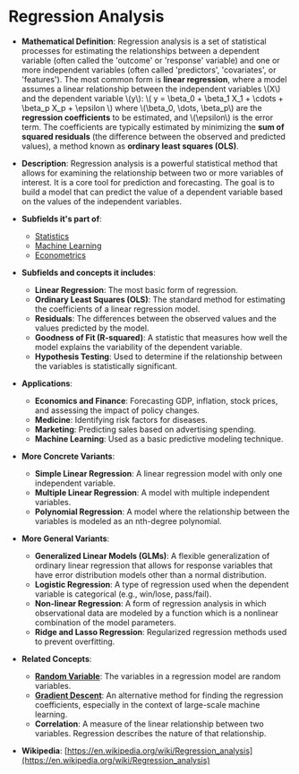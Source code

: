 # Regression Analysis

- **Mathematical Definition**: Regression analysis is a set of statistical processes for estimating the relationships between a dependent variable (often called the 'outcome' or 'response' variable) and one or more independent variables (often called 'predictors', 'covariates', or 'features'). The most common form is **linear regression**, where a model assumes a linear relationship between the independent variables \\(X\\) and the dependent variable \\(y\\):
  \\( y = \beta_0 + \beta_1 X_1 + \cdots + \beta_p X_p + \epsilon \\)
  where \\(\beta_0, \dots, \beta_p\\) are the **regression coefficients** to be estimated, and \\(\epsilon\\) is the error term. The coefficients are typically estimated by minimizing the **sum of squared residuals** (the difference between the observed and predicted values), a method known as **ordinary least squares (OLS)**.

- **Description**: Regression analysis is a powerful statistical method that allows for examining the relationship between two or more variables of interest. It is a core tool for prediction and forecasting. The goal is to build a model that can predict the value of a dependent variable based on the values of the independent variables.

- **Subfields it's part of**:
    - [Statistics](https://en.wikipedia.org/wiki/Statistics)
    - [Machine Learning](https://en.wikipedia.org/wiki/Machine_learning)
    - [Econometrics](https://en.wikipedia.org/wiki/Econometrics)

- **Subfields and concepts it includes**:
    - **Linear Regression**: The most basic form of regression.
    - **Ordinary Least Squares (OLS)**: The standard method for estimating the coefficients of a linear regression model.
    - **Residuals**: The differences between the observed values and the values predicted by the model.
    - **Goodness of Fit (R-squared)**: A statistic that measures how well the model explains the variability of the dependent variable.
    - **Hypothesis Testing**: Used to determine if the relationship between the variables is statistically significant.

- **Applications**:
    - **Economics and Finance**: Forecasting GDP, inflation, stock prices, and assessing the impact of policy changes.
    - **Medicine**: Identifying risk factors for diseases.
    - **Marketing**: Predicting sales based on advertising spending.
    - **Machine Learning**: Used as a basic predictive modeling technique.

- **More Concrete Variants**:
    - **Simple Linear Regression**: A linear regression model with only one independent variable.
    - **Multiple Linear Regression**: A model with multiple independent variables.
    - **Polynomial Regression**: A model where the relationship between the variables is modeled as an nth-degree polynomial.

- **More General Variants**:
    - **Generalized Linear Models (GLMs)**: A flexible generalization of ordinary linear regression that allows for response variables that have error distribution models other than a normal distribution.
    - **Logistic Regression**: A type of regression used when the dependent variable is categorical (e.g., win/lose, pass/fail).
    - **Non-linear Regression**: A form of regression analysis in which observational data are modeled by a function which is a nonlinear combination of the model parameters.
    - **Ridge and Lasso Regression**: Regularized regression methods used to prevent overfitting.

- **Related Concepts**:
    - **[Random Variable](../probability_theory/random_variable.md)**: The variables in a regression model are random variables.
    - **[Gradient Descent](../../computer_science/machine_learning/gradient_descent.md)**: An alternative method for finding the regression coefficients, especially in the context of large-scale machine learning.
    - **Correlation**: A measure of the linear relationship between two variables. Regression describes the nature of that relationship.

- **Wikipedia**: [https://en.wikipedia.org/wiki/Regression_analysis](https://en.wikipedia.org/wiki/Regression_analysis)
